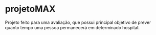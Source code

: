 # projetoMAX
Projeto feito para uma avaliação, que possui principal objetivo de prever quanto tempo uma pessoa permanecerá em determinado hospital.
